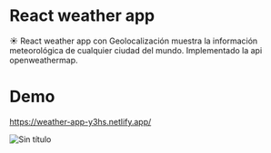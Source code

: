# React weather app


☀️ React weather app con Geolocalización muestra la información meteorológica de cualquier ciudad del mundo. Implementado la api openweathermap.

# Demo 
https://weather-app-y3hs.netlify.app/

![Sin título](https://user-images.githubusercontent.com/25351982/138604309-c0b84c80-a50c-48a2-b8c6-7ccfd60a8c32.png)


